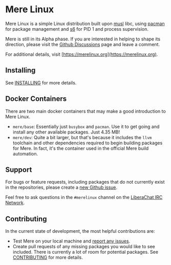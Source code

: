 # Mere Linux

Mere Linux is a simple Linux distribution built upon
[musl](http://www.musl-libc.org/) libc, using
[pacman](https://www.archlinux.org/pacman/) for package management and
[s6](http://skarnet.org/software/s6/) for PID 1 and process supervision.

Mere is still in its Alpha phase. If you are interested in helping to
shape its direction, please visit the
[Github Discussions](https://github.com/jhuntwork/merelinux/discussions/58)
page and leave a comment.

For additional details, visit [https://merelinux.org](https://merelinux.org).

## Installing

See [INSTALLING](INSTALLING.md) for more details.

## Docker Containers

There are two main docker containers that may make a good introduction to
Mere Linux.

- `mere/base`: Essentially just `busybox` and `pacman`. Use it to get going and install
any other available packages. Just 4.35 MB!
- `mere/dev`: Quite a bit larger, but that's because it includes the `llvm` toolchain and other dependencies required to begin building packages for Mere. In fact, it's the container used in the official Mere build automation.

## Support

For bugs or feature requests, including packages that do not currently exist in
the repositories, please create a
[new Github issue](https://github.com/jhuntwork/merelinux/issues).

Feel free to ask questions in the `#merelinux` channel on the
[LiberaChat IRC Network](https://libera.chat).

## Contributing

In the current state of development, the most helpful contributions are:

- Test Mere on your local machine and
  [report any issues](https://github.com/jhuntwork/merelinux/issues).
- Create pull requests of any missing packages you would like to see included.
  There is currently a lot of room for potential packages.
  See [CONTRIBUTING](CONTRIBUTING.md) for more details.
